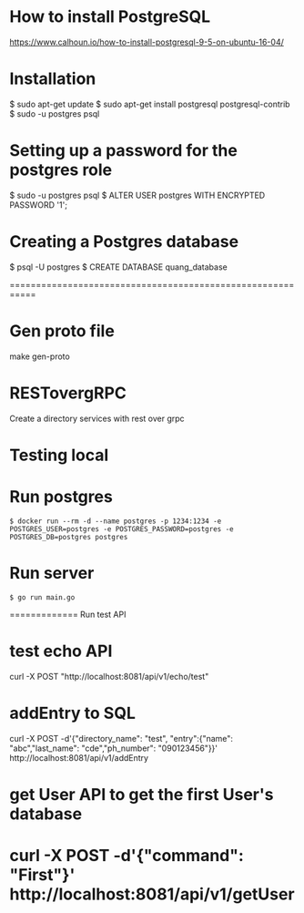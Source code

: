 # How to install PostgreSQL
https://www.calhoun.io/how-to-install-postgresql-9-5-on-ubuntu-16-04/
# Installation
$ sudo apt-get update
$ sudo apt-get install postgresql postgresql-contrib
$ sudo -u postgres psql
# Setting up a password for the postgres role
$ sudo -u postgres psql
$ ALTER USER postgres WITH ENCRYPTED PASSWORD '1'; 
# Creating a Postgres database
$ psql -U postgres
$ CREATE DATABASE quang_database

===========================================================
# Gen proto file 
make gen-proto

# RESTovergRPC
Create a directory services with rest over grpc

# Testing local

Run postgres
============
```console
$ docker run --rm -d --name postgres -p 1234:1234 -e POSTGRES_USER=postgres -e POSTGRES_PASSWORD=postgres -e POSTGRES_DB=postgres postgres
```

Run server
==========

```
$ go run main.go
```
=============
Run test API
# test echo API
curl -X POST "http://localhost:8081/api/v1/echo/test"
# addEntry to SQL
curl -X POST -d'{"directory_name": "test", "entry":{"name": "abc","last_name": "cde","ph_number": "090123456"}}' http://localhost:8081/api/v1/addEntry
# get User API to get the first User's database
curl -X POST -d'{"command": "First"}' http://localhost:8081/api/v1/getUser
=============
